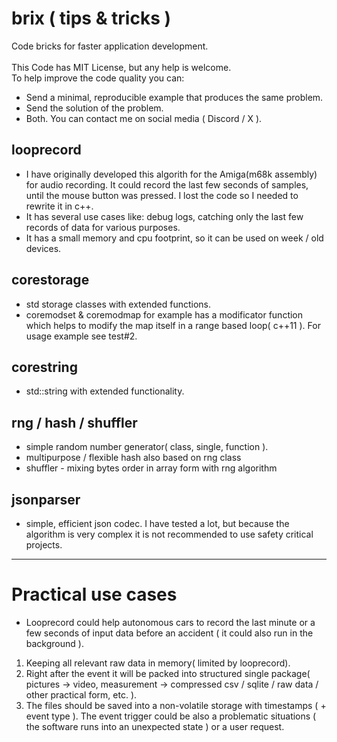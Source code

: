# brix ( tips & tricks )
Code bricks for faster application development.<br><br>
This Code has MIT License, but any help is welcome.<br>
To help improve the code quality you can:
- Send a minimal, reproducible example that produces the same problem.
- Send the solution of the problem.
- Both.
You can contact me on social media ( Discord / X ).

## looprecord
- I have originally developed this algorith for the Amiga(m68k assembly) for audio recording. It could record the last few seconds of samples, until the mouse button was pressed. I lost the code so I needed to rewrite it in c++.
- It has several use cases like: debug logs, catching only the last few records of data for various purposes.
- It has a small memory and cpu footprint, so it can be used on week / old devices.

## corestorage
- std storage classes with extended functions.
- coremodset & coremodmap for example has a modificator function which helps to modify the map itself in a range based loop( c++11 ). For usage example see test#2.

## corestring
- std::string with extended functionality.

## rng / hash / shuffler
- simple random number generator( class, single, function ).
- multipurpose / flexible hash also based on rng class
- shuffler - mixing bytes order in array form with rng algorithm

## jsonparser
- simple, efficient json codec. I have tested a lot, but because the algorithm is very complex it is not recommended to use safety critical projects.
---
# Practical use cases
- Looprecord could help autonomous cars to record the last minute or a few seconds of input data before an accident ( it could also run in the background ).
1. Keeping all relevant raw data in memory( limited by looprecord).
2. Right after the event it will be packed into structured single package( pictures -> video, measurement -> compressed csv / sqlite / raw data / other practical form, etc. ).
3. The files should be saved into a non-volatile storage with timestamps ( + event type ).
  The event trigger could be also a problematic situations ( the software runs into an unexpected state ) or a user request.
